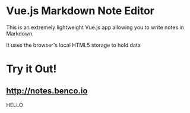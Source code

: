 # Vue.js Markdown Note Editor
This is an extremely lightweight Vue.js app allowing you to write notes in Markdown.

It uses the browser's local HTML5 storage to hold data 

# Try it Out!

## http://notes.benco.io

HELLO